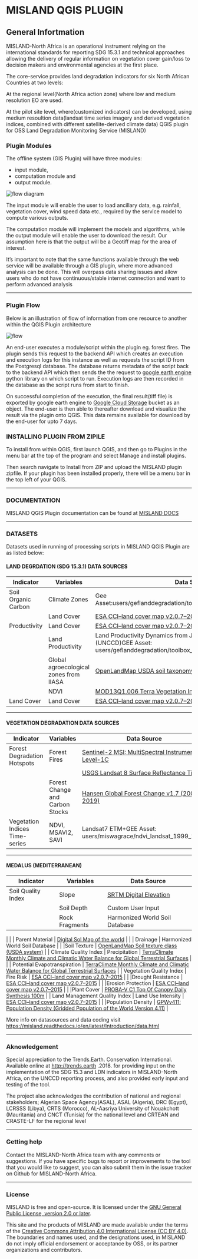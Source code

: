 # MISLAND QGIS PLUGIN

## General Infortmation

MISLAND-North Africa is an operational instrument relying on the international standards for reporting SDG 15.3.1 and technical approaches allowing the delivery of regular information on vegetation cover gain/loss to decision makers and environmental agencies at the first place.

The core-service provides land degradation indicators for six North African Countries at two levels:

At the regional level(North Africa action zone) where low and medium resolution EO are used.

At the pilot site level, where(customized indicators) can be developed, using medium resoultion data(landsat time series imagery and derived vegetation indices, combined with different satellite-derived climate data)
QGIS plugin for OSS Land Degradation Monitoring Service (MISLAND)


### Plugin Modules

The offline system (GIS Plugin) will have three modules: 
- input module, 
- computation module and 
- output module. 

![flow diagram](docs/resources/en/common/Land_degradation_oss_qgis.png "QGIS Plugin Flow Diagram")

The input module will enable the user to load ancillary data, e.g. rainfall, vegetation cover, wind speed data etc., required by the service model to compute various outputs. 

The computation module will implement the models and algorithms, while the output module will enable the user to download the result. Our assumption here is that the output will be a Geotiff map for the area of interest.

It’s important to note that the same functions available through the web service will be available through a GIS plugin, where more advanced analysis can be done. This will overpass data sharing issues and allow users who do not have continuous/stable internet connection and want to perform advanced analysis 

---

### Plugin Flow

Below is an illustration of flow of information from one resource to another within the QGIS Plugin architecture

![flow](https://github.com/LocateIT/trends.earth/blob/master/docs/resources/en/common/QGIS_plugin_flow.png)

An end-user executes a module/script within the plugin eg. forest fires. The plugin sends this request to the backend API which creates an execution and execution logs for this instance as well as requests the script ID from the Postgresql database. The database returns metadata of the script back to the backend API which then sends the the request to [google earth engine](https://earthengine.google.com) python library on which script to run. Execution logs are then recorded in the database as the script runs from start to finish. 

On successful completion of the execution, the final result(tiff file) is exported by google earth engine to [Google Cloud Storage](https://earthengine.google.com) bucket as an object. The end-user is then able to thereafter download and visualize the result via the plugin onto QGIS. This data remains available for download by the end-user for upto 7 days. 

### INSTALLING PLUGIN FROM ZIPILE

To install from within QGIS, first launch QGIS, and then go to Plugins in the menu bar at the top of the program and select Manage and install plugins.

Then search navigate to Install from ZIP and upload the MISLAND plugin zipfile. If your plugin has been installed properly, there will be a menu bar in the top left of your QGIS.

---

### DOCUMENTATION

MISLAND QGIS Plugin documentation can be found at [MISLAND DOCS](https://misland.readthedocs.io/)

---

### DATASETS

Datasets used in running of processing scripts in MISLAND QGIS Plugin are as listed below:

#### LAND DEGRDATION (SDG 15.3.1) DATA SOURCES

| **Indicator** | **Variables** | **Data Source** |
| --- | --- | --- |
| Soil Organic Carbon | Climate Zones | Gee Asset:users/geflanddegradation/toolbox\_datasets/ipcc\_climate\_zones |
|  | Land Cover | [ESA CCI–land cover map v2.0.7–2015](http://maps.elie.ucl.ac.be/CCI/viewer/) |
|Productivity | Land Cover | [ESA CCI–land cover map v2.0.7–2015](http://maps.elie.ucl.ac.be/CCI/viewer/) |
|  |Land Productivity | Land Productivity Dynamics from Joint Research Commission (UNCCD)GEE Asset: users/geflanddegradation/toolbox\_datasets/lpd\_300m\_longlat |
|  |Global agroecological zones from IIASA | [OpenLandMap USDA soil taxonomy great groups](https://developers.google.com/earth-engine/datasets/catalog/OpenLandMap_SOL_SOL_GRTGROUP_USDA-SOILTAX_C_v01) |
|  |NDVI | [MOD13Q1.006 Terra Vegetation Indices 16-Day Global 250m](https://developers.google.com/earth-engine/datasets/catalog/MODIS_006_MOD13Q1) |
|  Land Cover | Land Cover | [ESA CCI–land cover map v2.0.7–2015](http://maps.elie.ucl.ac.be/CCI/viewer/) |

---

#### VEGETATION DEGRADATION DATA SOURCES

| **Indicator** | **Variables** | **Data Source** |
| --- | --- | --- |
| Forest Degradation Hotspots | Forest Fires | [Sentinel-2 MSI: MultiSpectral Instrument, Level-1C](https://developers.google.com/earth-engine/datasets/catalog/COPERNICUS_S2) |
| | |[USGS Landsat 8 Surface Reflectance Tier 1](https://developers.google.com/earth-engine/datasets/catalog/LANDSAT_LC08_C01_T1_SR) |
|  |Forest Change and Carbon Stocks | [Hansen Global Forest Change v1.7 (2000-2019)](https://developers.google.com/earth-engine/datasets/catalog/UMD_hansen_global_forest_change_2019_v1_7) |
| Vegetation Indices Time-series | NDVI, MSAVI2, SAVI | Landsat7 ETM+GEE Asset: users/miswagrace/ndvi\_landsat\_1999\_2020 |

---

#### MEDALUS (MEDITERRANEAN)

| **Indicator** | **Variables** | **Data Source** |
| --- | --- | --- |
| Soil Quality Index | Slope | [SRTM Digital Elevation](https://developers.google.com/earth-engine/datasets/catalog/CGIAR_SRTM90_V4) |
|  | Soil Depth | Custom User Input |
|  | Rock Fragments | Harmonized World Soil Database
 |
|  | Parent Material | [Digital Sol Map of the world](http://www.fao.org/geonetwork/srv/en/metadata.show%3Fid=14116) |
|  | Drainage | Harmonized World Soil Database
 |
|  |Soil Texture | [OpenLandMap Soil texture class (USDA system)](https://developers.google.com/earth-engine/datasets/catalog/OpenLandMap_SOL_SOL_TEXTURE-CLASS_USDA-TT_M_v02) |
| Climate Quality Index | Precipitation | [TerraClimate Monthly Climate and Climatic Water Balance for Global Terrestrial Surfaces](developers.google.com/earth-engine/datasets/catalog/IDAHO_EPSCOR_TERRACLIMATE) |
|  | Potential Evapotranspiration | [TerraClimate Monthly Climate and Climatic Water Balance for Global Terrestrial Surfaces](developers.google.com/earth-engine/datasets/catalog/IDAHO_EPSCOR_TERRACLIMATE) |
| Vegetation Quality Index | Fire Risk | [ESA CCI–land cover map v2.0.7–2015](http://maps.elie.ucl.ac.be/CCI/viewer/) |
|  |Drought Resistance | [ESA CCI–land cover map v2.0.7–2015](http://maps.elie.ucl.ac.be/CCI/viewer/) |
|  |Erosion Protection | [ESA CCI–land cover map v2.0.7–2015](http://maps.elie.ucl.ac.be/CCI/viewer/) |
|  |Plant Cover | [PROBA-V C1 Top Of Canopy Daily Synthesis 100m](https://developers.google.com/earth-engine/datasets/catalog/VITO_PROBAV_C1_S1_TOC_100M) |
| Land Management Quality Index | Land Use Intensity | [ESA CCI–land cover map v2.0.7–2015](http://maps.elie.ucl.ac.be/CCI/viewer/) |
|  |Population Density | [GPWv411: Population Density (Gridded Population of the World Version 4.11)](https://developers.google.com/earth-engine/datasets/catalog/CIESIN_GPWv411_GPW_Population_Density) |

More info on datasources and data coding visit https://misland.readthedocs.io/en/latest/Introduction/data.html

---

### Aknowledgement
Special appreciation to the Trends.Earth. Conservation International. Available online at http://trends.earth .2018. for providing input on the implementation of the SDG 15.3 and LDN indicators in MISLAND-North Africa, on the UNCCD reporting process, and also provided early input and testing of the tool.

The project also acknowledges the contribution of national and regional stakeholders; Algerian Space Agency(ASAL), ASAL (Algeria), DRC (Egypt), LCRSSS (Libya), CRTS (Morocco), AL-Aasriya University of Nouakchott (Mauritania) and CNCT (Tunisia) for the national level and CRTEAN and CRASTE-LF for the regional level

---

### Getting help

Contact the MISLAND-North Africa team with any comments or suggestions. If you have specific bugs to report or improvements to the tool that you would like to suggest, you can also submit them in the issue tracker on Github for MISLAND-North Africa.

---

### License

MISLAND is free and open-source. It is licensed under the [GNU General Public License, version 2.0 or later](https://www.gnu.org/licenses/old-licenses/gpl-2.0.en.html).

This site and the products of MISLAND are made available under the terms of the [Creative Commons Attribution 4.0 International License (CC BY 4.0)](https://creativecommons.org/licenses/by/4.0). The boundaries and names used, and the designations used, in MISLAND do not imply official endorsement or acceptance by OSS, or its partner organizations and contributors.